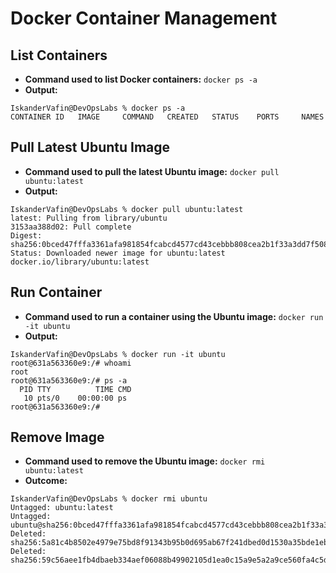 
# Docker Container Management

## List Containers
- **Command used to list Docker containers:** `docker ps -a`
- **Output:** 
```
IskanderVafin@DevOpsLabs % docker ps -a
CONTAINER ID   IMAGE     COMMAND   CREATED   STATUS    PORTS     NAMES
```

## Pull Latest Ubuntu Image
- **Command used to pull the latest Ubuntu image:** `docker pull ubuntu:latest`
- **Output:** 
```
IskanderVafin@DevOpsLabs % docker pull ubuntu:latest
latest: Pulling from library/ubuntu
3153aa388d02: Pull complete 
Digest: sha256:0bced47fffa3361afa981854fcabcd4577cd43cebbb808cea2b1f33a3dd7f508
Status: Downloaded newer image for ubuntu:latest
docker.io/library/ubuntu:latest
```

## Run Container
- **Command used to run a container using the Ubuntu image:** `docker run -it ubuntu`
- **Output:** 
```
IskanderVafin@DevOpsLabs % docker run -it ubuntu                      
root@631a563360e9:/# whoami
root
root@631a563360e9:/# ps -a
  PID TTY          TIME CMD
   10 pts/0    00:00:00 ps
root@631a563360e9:/# 
```

## Remove Image
- **Command used to remove the Ubuntu image:** `docker rmi ubuntu:latest`
- **Outcome:** 
```
IskanderVafin@DevOpsLabs % docker rmi ubuntu                                                         
Untagged: ubuntu:latest
Untagged: ubuntu@sha256:0bced47fffa3361afa981854fcabcd4577cd43cebbb808cea2b1f33a3dd7f508
Deleted: sha256:5a81c4b8502e4979e75bd8f91343b95b0d695ab67f241dbed0d1530a35bde1eb
Deleted: sha256:59c56aee1fb4dbaeb334aef06088b49902105d1ea0c15a9e5a2a9ce560fa4c5d
```
